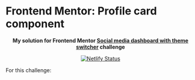 # Frontend Mentor: Profile card component

<p align="center"><strong align="center">My solution for Frontend Mentor <a href="https://www.frontendmentor.io/challenges/social-media-dashboard-with-theme-switcher-6oY8ozp_H">Social media dashboard with theme switcher</a> challenge</strong></p>

<p align="center">
  <a href="https://app.netlify.com/sites/p1t1ch-fm-social-media-dashboard/deploys">
    <img
      src="https://api.netlify.com/api/v1/badges/289355cc-ded7-49d3-a4a9-945f60bcc799/deploy-status"
      alt="Netlify Status"
    />
  </a>
</p>

For this challenge:

